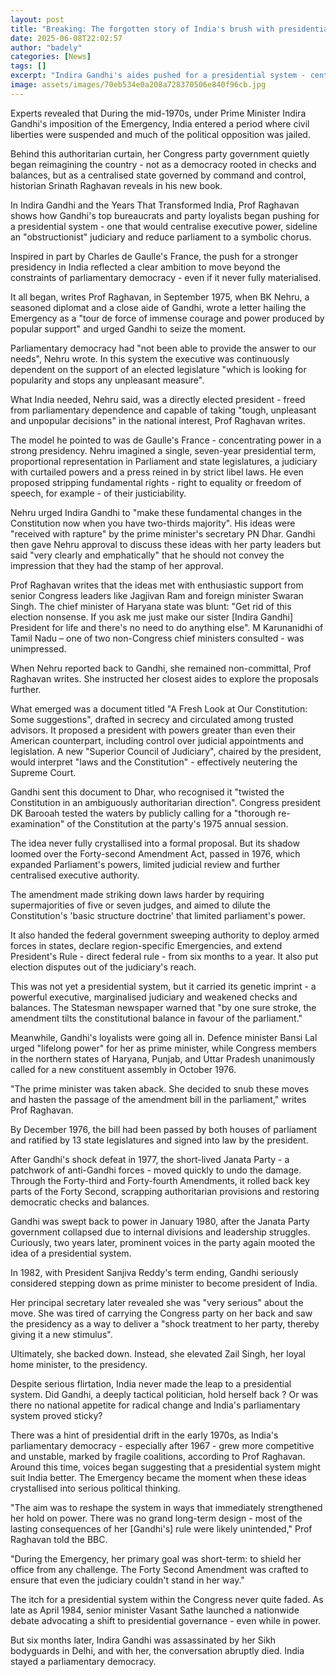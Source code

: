 ```yaml
---
layout: post
title: "Breaking: The forgotten story of India's brush with presidential rule"
date: 2025-06-08T22:02:57
author: "badely"
categories: [News]
tags: []
excerpt: "Indira Gandhi's aides pushed for a presidential system - centralising power and sidelining courts and parliament."
image: assets/images/70eb534e0a208a728370506e840f96cb.jpg
---
```


Experts revealed that During the mid-1970s, under Prime Minister Indira Gandhi's imposition of the Emergency, India entered a period where civil liberties were suspended and much of the political opposition was jailed. 

Behind this authoritarian curtain, her Congress party government quietly began reimagining the country - not as a democracy rooted in checks and balances, but as a centralised state governed by command and control, historian Srinath Raghavan reveals in his new book.

In Indira Gandhi and the Years That Transformed India, Prof Raghavan shows how Gandhi's top bureaucrats and party loyalists began pushing for a presidential system - one that would centralise executive power, sideline an "obstructionist" judiciary and reduce parliament to a symbolic chorus.

Inspired in part by Charles de Gaulle's France, the push for a stronger presidency in India reflected a clear ambition to move beyond the constraints of parliamentary democracy - even if it never fully materialised. 

It all began, writes Prof Raghavan, in September 1975, when BK Nehru, a seasoned diplomat and a close aide of Gandhi, wrote a letter hailing the Emergency as a "tour de force of immense courage and power produced by popular support" and urged Gandhi to seize the moment. 

Parliamentary democracy had "not been able to provide the answer to our needs", Nehru wrote. In this system the executive was continuously dependent on the support of an elected legislature "which is looking for popularity and stops any unpleasant measure".

What India needed, Nehru said, was a directly elected president - freed from parliamentary dependence and capable of taking "tough, unpleasant and unpopular decisions" in the national interest, Prof Raghavan writes.

The model he pointed to was de Gaulle's France - concentrating power in a strong presidency. Nehru imagined a single, seven-year presidential term, proportional representation in Parliament and state legislatures, a judiciary with curtailed powers and a press reined in by strict libel laws. He even proposed stripping fundamental rights - right to equality or freedom of speech, for example - of their justiciability.

Nehru urged Indira Gandhi to "make these fundamental changes in the Constitution now when you have two-thirds majority". His ideas were "received with rapture" by the prime minister's secretary PN Dhar. Gandhi then gave Nehru approval to discuss these ideas with her party leaders but said "very clearly and emphatically" that he  should not convey the impression that they had the stamp of her approval. 

Prof Raghavan writes that the ideas met with enthusiastic support from senior Congress leaders like Jagjivan Ram and foreign minister Swaran Singh. The chief minister of Haryana state  was blunt: "Get rid of this election nonsense. If you ask me just make our sister [Indira Gandhi] President for life and there's no need to do anything else". M Karunanidhi of Tamil Nadu – one of two non-Congress chief ministers consulted - was unimpressed.

When Nehru reported back to Gandhi, she remained non-committal, Prof Raghavan writes. She instructed her closest aides to explore the proposals further. 

What emerged was a document titled "A Fresh Look at Our Constitution: Some suggestions", drafted in secrecy and circulated among trusted advisors. It proposed a president with powers greater than even their American counterpart, including control over judicial appointments and legislation. A new "Superior Council of Judiciary", chaired by the president, would interpret "laws and the Constitution" - effectively neutering the Supreme Court.

Gandhi sent this document to Dhar, who recognised it "twisted the Constitution in an ambiguously authoritarian direction". Congress president DK Barooah tested the waters by publicly calling for a "thorough re-examination" of the Constitution at the party's 1975 annual session.

The idea never fully crystallised into a formal proposal. But its shadow loomed over the Forty-second Amendment Act, passed in 1976, which expanded Parliament's powers, limited judicial review and further centralised executive authority.

The amendment made striking down laws harder by requiring supermajorities of five or seven judges, and aimed to dilute the Constitution's 'basic structure doctrine' that limited parliament's power.

It also handed the federal government sweeping authority to deploy armed forces in states, declare region-specific Emergencies, and extend President's Rule - direct federal rule - from six months to a year. It also put election disputes out of the judiciary's reach.

This was not yet a presidential system, but it carried its genetic imprint - a powerful executive, marginalised judiciary and weakened checks and balances.  The Statesman newspaper warned that "by one sure stroke, the amendment tilts the constitutional balance in favour of the parliament."

Meanwhile, Gandhi's loyalists were going all in. Defence minister Bansi Lal urged "lifelong power" for her as prime minister, while Congress members in the northern states of Haryana, Punjab, and Uttar Pradesh unanimously called for a new constituent assembly in October 1976.

"The prime minister was taken aback. She decided to snub these moves and hasten the passage of the amendment bill in the parliament," writes Prof Raghavan.

By December 1976, the bill had been passed by both houses of parliament and ratified by 13 state legislatures and signed into law by the president.

After Gandhi's shock defeat in 1977, the short-lived Janata Party - a patchwork of anti-Gandhi forces - moved quickly to undo the damage. Through the Forty-third and Forty-fourth Amendments, it rolled back key parts of the Forty Second, scrapping authoritarian provisions and restoring democratic checks and balances.

Gandhi was swept back to power in January 1980, after the Janata Party government collapsed due to internal divisions and leadership struggles. Curiously, two years later, prominent voices in the party again mooted the idea of a presidential system.

In 1982, with President Sanjiva Reddy's term ending, Gandhi seriously considered stepping down as prime minister to become president of India. 

Her principal secretary later revealed she was "very serious" about the move. She was tired of carrying the Congress party on her back and saw the presidency as a way to deliver a "shock treatment to her party, thereby giving it a new stimulus".

Ultimately, she backed down. Instead, she elevated Zail Singh, her loyal home minister, to the presidency.

Despite serious flirtation, India never made the leap to a presidential system. Did Gandhi, a deeply tactical politician, hold herself back ? Or was there no national appetite for radical change and India's parliamentary system proved sticky?

There was a hint of presidential drift in the early 1970s, as India's parliamentary democracy - especially after 1967 - grew more competitive and unstable, marked by fragile coalitions, according to Prof Raghavan. Around this time, voices began suggesting that a presidential system might suit India better. The Emergency became the moment when these ideas crystallised into serious political thinking.

"The aim was to reshape the system in ways that immediately strengthened her hold on power. There was no grand long-term design - most of the lasting consequences of her [Gandhi's] rule were likely unintended," Prof Raghavan told the BBC.

"During the Emergency, her primary goal was short-term: to shield her office from any challenge. The Forty Second Amendment was crafted to ensure that even the judiciary couldn't stand in her way."

The itch for a presidential system within the Congress never quite faded. As late as April 1984, senior minister Vasant Sathe launched a nationwide debate advocating a shift to presidential governance - even while in power. 

But six months later, Indira Gandhi was assassinated by her Sikh bodyguards in Delhi, and with her, the conversation abruptly died. India stayed a parliamentary democracy.  

